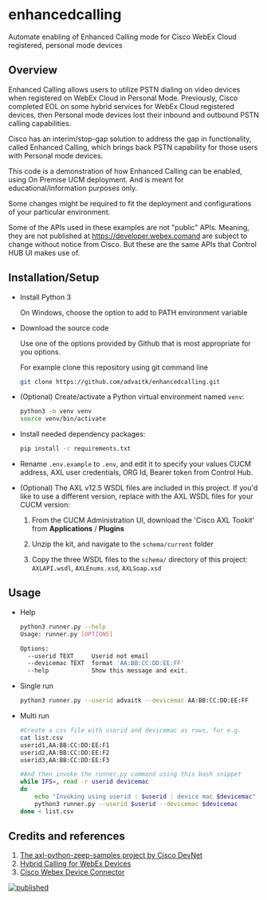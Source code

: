 # enhancedcalling
Automate enabling of Enhanced Calling mode for Cisco WebEx Cloud registered, personal mode devices 

## Overview
Enhanced Calling allows users to utilize PSTN dialing on video devices when registered on WebEx Cloud in Personal Mode. Previously, Cisco completed EOL on some hybrid services for WebEx Cloud registered devices, then Personal mode devices lost their inbound and outbound PSTN calling capabilities.

Cisco has an interim/stop-gap solution to address the gap in functionality, called Enhanced Calling, which brings back PSTN capability for those users with Personal mode devices.

This code is a demonstration of how Enhanced Calling can be enabled, using On Premise UCM deployment. And is meant for educational/information purposes only.

Some changes might be required to fit the deployment and configurations of your particular environment.

Some of the APIs used in these examples are not "public" APIs. Meaning, they are not published at https://developer.webex.comand are subject to change without notice from Cisco.
But these are the same APIs that Control HUB UI makes use of.
## Installation/Setup
* Install Python 3

    On Windows, choose the option to add to PATH environment variable

* Download the source code
  
    Use one of the options provided by Github that is most appropriate for you options.

    For example clone this repository using git command line
    ```bash
    git clone https://github.com/advaitk/enhancedcalling.git
    ```
* (Optional) Create/activate a Python virtual environment named `venv`:

    ```bash
    python3 -m venv venv
    source venv/bin/activate
    ```
* Install needed dependency packages:

    ```bash
    pip install -r requirements.txt
    ```

* Rename `.env.example` to `.env`, and edit it to specify your values CUCM address, AXL user credentials, ORG Id, Bearer token from Control Hub.

* (Optional) The AXL v12.5 WSDL files are included in this project.  If you'd like to use a different version, replace with the AXL WSDL files for your CUCM version:

    1. From the CUCM Administration UI, download the 'Cisco AXL Tookit' from **Applications** / **Plugins**

    2. Unzip the kit, and navigate to the `schema/current` folder

    3. Copy the three WSDL files to the `schema/` directory of this project: `AXLAPI.wsdl`, `AXLEnums.xsd`, `AXLSoap.xsd`


## Usage
* Help

    ```bash
    python3 runner.py --help
    Usage: runner.py [OPTIONS]

    Options:
      --userid TEXT     Userid not email
      --devicemac TEXT  format 'AA:BB:CC:DD:EE:FF'
      --help            Show this message and exit.
    ```

* Single run

    ```bash
    python3 runner.py --userid advaitk --devicemac AA:BB:CC:DD:EE:FF
    ```

* Multi run
  
  ```bash
  #Create a csv file with userid and devicemac as rows, for e.g.
  cat list.csv
  userid1,AA:BB:CC:DD:EE:F1
  userid2,AA:BB:CC:DD:EE:F2
  userid3,AA:BB:CC:DD:EE:F3
  
  #And then invoke the runner.py command using this bash snippet
  while IFS=, read -r userid devicemac
  do
      echo "Invoking using userid : $userid : device mac $devicemac"
      python3 runner.py --userid $userid --devicemac $devicemac
  done < list.csv
  ```
## Credits and references

1. [The axl-python-zeep-samples project by Cisco DevNet](https://github.com/CiscoDevNet/axl-python-zeep-samples)
2. [Hybrid Calling for WebEx Devices](https://cisco.com/go/hybrid-call-webex-devices)
3. [Cisco Webex Device Connector](https://help.webex.com/en-us/383gbd/Cisco-Webex-Device-Connector)

[![published](https://static.production.devnetcloud.com/codeexchange/assets/images/devnet-published.svg)](https://developer.cisco.com/codeexchange/github/repo/advaitk/enhancedcalling)